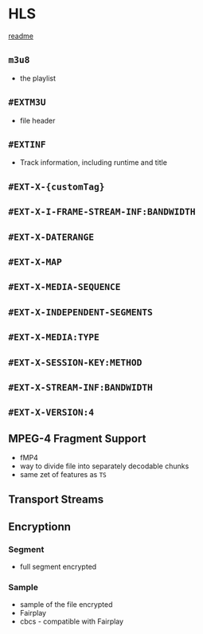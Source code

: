 # HLS

[readme](https://developer.apple.com/documentation/http_live_streaming/about_the_common_media_application_format_with_http_live_streaming)

## `m3u8`
* the playlist

## `#EXTM3U`
* file header

## `#EXTINF`
* Track information, including runtime and title

## `#EXT-X-{customTag}`

## `#EXT-X-I-FRAME-STREAM-INF:BANDWIDTH`

## `#EXT-X-DATERANGE`

## `#EXT-X-MAP`

## `#EXT-X-MEDIA-SEQUENCE`

## `#EXT-X-INDEPENDENT-SEGMENTS`

## `#EXT-X-MEDIA:TYPE`

## `#EXT-X-SESSION-KEY:METHOD`

## `#EXT-X-STREAM-INF:BANDWIDTH`

## `#EXT-X-VERSION:4`

## MPEG-4 Fragment Support
* fMP4
* way to divide file into separately decodable chunks
* same zet of features as `TS`

## Transport Streams

## Encryptionn
### Segment
* full segment encrypted

### Sample
* sample of the file encrypted
* Fairplay
* cbcs - compatible with Fairplay